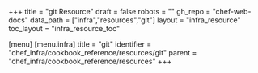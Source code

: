 +++
title = "git Resource"
draft = false
robots = ""
gh_repo = "chef-web-docs"
data_path = ["infra","resources","git"]
layout = "infra_resource"
toc_layout = "infra_resource_toc"

[menu]
  [menu.infra]
    title = "git"
    identifier = "chef_infra/cookbook_reference/resources/git"
    parent = "chef_infra/cookbook_reference/resources"
+++

<!-- The contents of this page are automatically generated from the git.yaml file in the data directory. -->
<!-- To suggest a change, edit the https://github.com/chef/chef/blob/master/lib/chef/resource/git.rb file
      and submit a pull request to the https://github.com/chef/chef repository. -->
